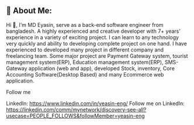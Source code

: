 ## 💫 About Me:
Hi 👋, I'm MD Eyasin, serve as a back-end software engineer from bangladesh. 
A highly experienced and creative developer with 7+ years’ experience in a variety of exciting project. 
I can learn to any technology very quickly and ability to developing complete project on one hand. 
I have experienced to developed many project in different company and freelancing team. 
Some major project are Payment Gateway system, tourist management system(ERP), Education management system(ERP), SMS-Gateway application (web and app), developed Stock, inventory, Core Accounting Software(Desktop Based) and many Ecommerce web application.

Follow me

LinkedIn: https://www.linkedin.com/in/yeasin-eng/
Follow me on LinkedIn: https://linkedin.com/comm/mynetwork/discovery-see-all?usecase=PEOPLE_FOLLOWS&followMember=yeasin-eng
